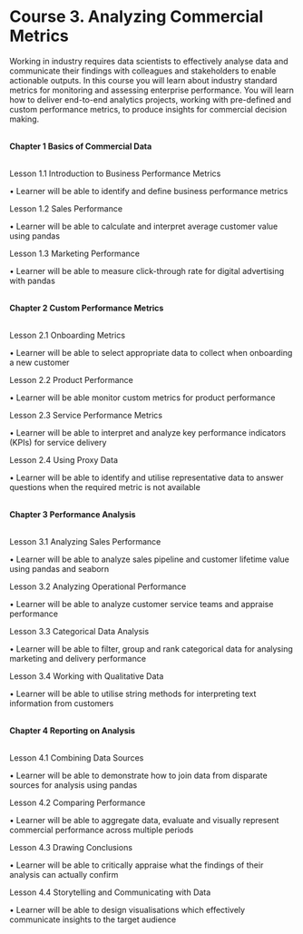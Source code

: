 # **Course 3. Analyzing Commercial Metrics**

Working in industry requires data scientists to effectively analyse data and communicate their findings with colleagues and stakeholders to enable actionable outputs. 
In this course you will learn about industry standard metrics for monitoring and assessing enterprise performance. 
You will learn how to deliver end-to-end analytics projects, working with pre-defined and custom performance metrics, to produce insights for commercial decision making. <br><br>

**Chapter 1 Basics of Commercial Data** <br><br>  

Lesson 1.1 Introduction to Business Performance Metrics

•	Learner will be able to identify and define business performance metrics

Lesson 1.2 Sales Performance

•	Learner will be able to calculate and interpret average customer value using pandas

Lesson 1.3 Marketing Performance

•	Learner will be able to measure click-through rate for digital advertising with pandas <br><br>

**Chapter 2 Custom Performance Metrics** <br><br> 

Lesson 2.1 Onboarding Metrics

•	Learner will be able to select appropriate data to collect when onboarding a new customer 

Lesson 2.2 Product Performance

•	Learner will be able monitor custom metrics for product performance

Lesson 2.3 Service Performance Metrics

•	Learner will be able to interpret and analyze key performance indicators (KPIs) for service delivery 

Lesson 2.4 Using Proxy Data 

•	Learner will be able to identify and utilise representative data to answer questions when the required metric is not available <br><br>

**Chapter 3 Performance Analysis** <br><br>

Lesson 3.1 Analyzing Sales Performance

•	Learner will be able to analyze sales pipeline and customer lifetime value using pandas and seaborn

Lesson 3.2  Analyzing Operational Performance

•	Learner will be able to analyze customer service teams and appraise performance 

Lesson 3.3 Categorical Data Analysis

•	Learner will be able to filter, group and rank categorical data for analysing marketing and delivery performance

Lesson 3.4 Working with Qualitative Data

•	Learner will be able to utilise string methods for interpreting text information from customers <br><br>

**Chapter 4 Reporting on Analysis** <br><br>

Lesson 4.1 Combining Data Sources

•	Learner will be able to demonstrate how to join data from disparate sources for analysis using pandas

Lesson 4.2 Comparing Performance

•	Learner will be able to aggregate data, evaluate and visually represent commercial performance across multiple periods

Lesson 4.3 Drawing Conclusions

•	Learner will be able to critically appraise what the findings of their analysis can actually confirm

Lesson 4.4 Storytelling and Communicating with Data

•	Learner will be able to design visualisations which effectively communicate insights to the target audience
